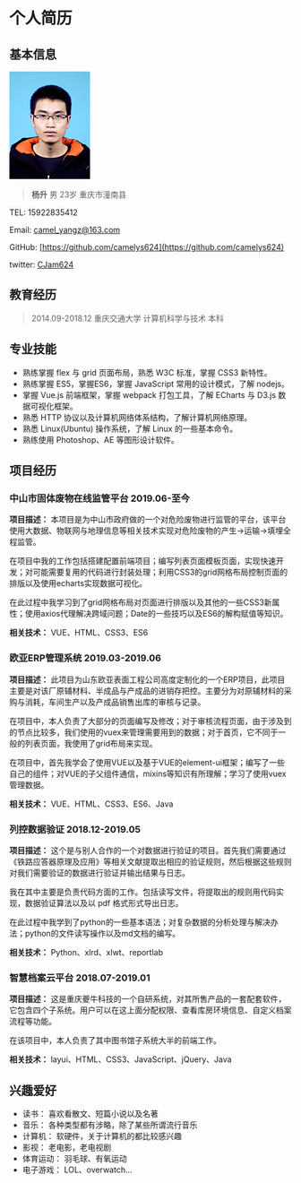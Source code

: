 # 个人简历

## 基本信息

![头像](./static/head.jpg)

> **杨升**         男      23岁   重庆市潼南县

TEL: 15922835412

Email: camel_yangz@163.com

GitHub: [https://github.com/camelys624](https://github.com/camelys624)

twitter: [CJam624](https://twitter.com/CJam624)

## 教育经历

> 2014.09-2018.12 重庆交通大学 计算机科学与技术 本科

## 专业技能

- 熟练掌握 flex 与 grid 页面布局，熟悉 W3C 标准，掌握 CSS3 新特性。
- 熟练掌握 ES5，掌握ES6，掌握 JavaScript 常用的设计模式，了解 nodejs。
- 掌握 Vue.js 前端框架，掌握 webpack 打包工具，了解 ECharts 与 D3.js 数据可视化框架。
- 熟悉 HTTP 协议以及计算机网络体系结构，了解计算机网络原理。
- 熟悉 Linux(Ubuntu) 操作系统，了解 Linux 的一些基本命令。
- 熟练使用 Photoshop、AE 等图形设计软件。

## 项目经历

### 中山市固体废物在线监管平台  2019.06-至今

**项目描述：** 本项目是为中山市政府做的一个对危险废物进行监管的平台，该平台使用大数据、物联网与地理信息等相关技术实现对危险废物的产生->运输->填埋全程监管。

在项目中我的工作包括搭建配置前端项目；编写列表页面模板页面，实现快速开发；对可能需要复用的代码进行封装处理；利用CSS3的grid网格布局控制页面的排版以及使用echarts实现数据可视化。

在此过程中我学习到了grid网格布局对页面进行排版以及其他的一些CSS3新属性；使用axios代理解决跨域问题；Date的一些技巧以及ES6的解构赋值等知识。

**相关技术：** VUE、HTML、CSS3、ES6

### 欧亚ERP管理系统     2019.03-2019.06

**项目描述：** 此项目为山东欧亚表面工程公司高度定制化的一个ERP项目，此项目主要是对该厂原辅材料、半成品与产成品的进销存把控。主要分为对原辅材料的采购与消耗，车间生产以及产成品销售出库的审核与记录。

在项目中，本人负责了大部分的页面编写及修改；对于审核流程页面，由于涉及到的节点比较多，我们使用的vuex来管理需要用到的数据；对于首页，它不同于一般的列表页面，我使用了grid布局来实现。

在项目中，首先我学会了使用VUE以及基于VUE的element-ui框架；编写了一些自己的组件；对VUE的子父组件通信，mixins等知识有所理解；学习了使用vuex管理数据。

**相关技术：**  VUE、HTML、CSS3、ES6、Java

### 列控数据验证    2018.12-2019.05

**项目描述：** 这个是与别人合作的一个对数据进行验证的项目。首先我们需要通过《铁路应答器原理及应用》等相关文献提取出相应的验证规则，然后根据这些规则对我们需要验证的数据进行验证并输出结果与日志。

我在其中主要是负责代码方面的工作。包括读写文件，将提取出的规则用代码实现，数据验证算法以及以 pdf 格式形式导出日志。

在此过程中我学到了python的一些基本语法；对复杂数据的分析处理与解决办法；python的文件读写操作以及md文档的编写。

**相关技术：**  Python、xlrd、xlwt、reportlab

### 智慧档案云平台   2018.07-2019.01

**项目描述：** 这是重庆夔牛科技的一个自研系统，对其所售产品的一套配套软件，它包含四个子系统。用户可以在这上面分配权限、查看库房环境信息、自定义档案流程等功能。

在该项目中，本人负责了其中图书馆子系统大半的前端工作。

**相关技术：** layui、HTML、CSS3、JavaScript、jQuery、Java

## 兴趣爱好

- 读书： 喜欢看散文、短篇小说以及名著
- 音乐： 各种类型都有涉略，除了某些所谓流行音乐
- 计算机： 软硬件，关于计算机的都比较感兴趣
- 影视： 老电影，老电视剧
- 体育运动： 羽毛球、有氧运动
- 电子游戏： LOL、overwatch...
